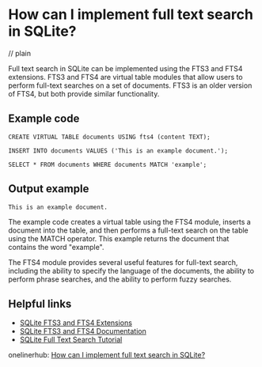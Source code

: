 # How can I implement full text search in SQLite?
// plain

Full text search in SQLite can be implemented using the FTS3 and FTS4 extensions. FTS3 and FTS4 are virtual table modules that allow users to perform full-text searches on a set of documents. FTS3 is an older version of FTS4, but both provide similar functionality.

## Example code

```
CREATE VIRTUAL TABLE documents USING fts4 (content TEXT);

INSERT INTO documents VALUES ('This is an example document.');

SELECT * FROM documents WHERE documents MATCH 'example';
```
## Output example

```
This is an example document.
```

The example code creates a virtual table using the FTS4 module, inserts a document into the table, and then performs a full-text search on the table using the MATCH operator. This example returns the document that contains the word "example".

The FTS4 module provides several useful features for full-text search, including the ability to specify the language of the documents, the ability to perform phrase searches, and the ability to perform fuzzy searches.

## Helpful links
- [SQLite FTS3 and FTS4 Extensions](https://www.sqlite.org/fts3.html)
- [SQLite FTS3 and FTS4 Documentation](https://www.sqlite.org/fts3.html#section_2)
- [SQLite Full Text Search Tutorial](https://www.sqlitetutorial.net/sqlite-full-text-search/)

onelinerhub: [How can I implement full text search in SQLite?](https://onelinerhub.com/sqlite/how-can-i-implement-full-text-search-in-sqlite)